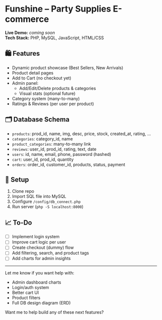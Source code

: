 # Funshine – Party Supplies E-commerce

**Live Demo:** _coming soon_  
**Tech Stack:** PHP, MySQL, JavaScript, HTML/CSS

## 🛍 Features
- Dynamic product showcase (Best Sellers, New Arrivals)
- Product detail pages
- Add to Cart (no checkout yet)
- Admin panel:
  - Add/Edit/Delete products & categories
  - Visual stats (optional future)
- Category system (many-to-many)
- Ratings & Reviews (per user per product)

## 🗂 Database Schema
- `products`: prod_id, name, img, desc, price, stock, created_at, rating, ...
- `categories`: category_id, name
- `product_categories`: many-to-many link
- `reviews`: user_id, prod_id, rating, text, date
- `users`: id, name, email, phone, password (hashed)
- `cart`: user_id, prod_id, quantity
- `orders`: order_id, customer_id, products, status, payment

## 🚀 Setup
1. Clone repo
2. Import SQL file into MySQL
3. Configure `/config/db_connect.php`
4. Run server (`php -S localhost:8000`)

## 📈 To-Do
- [ ] Implement login system
- [ ] Improve cart logic per user
- [ ] Create checkout (dummy) flow
- [ ] Add filtering, search, and product tags
- [ ] Add charts for admin insights

---

Let me know if you want help with:
- Admin dashboard charts
- Login/auth system
- Better cart UI
- Product filters
- Full DB design diagram (ERD)

Want me to help build any of these next features?
